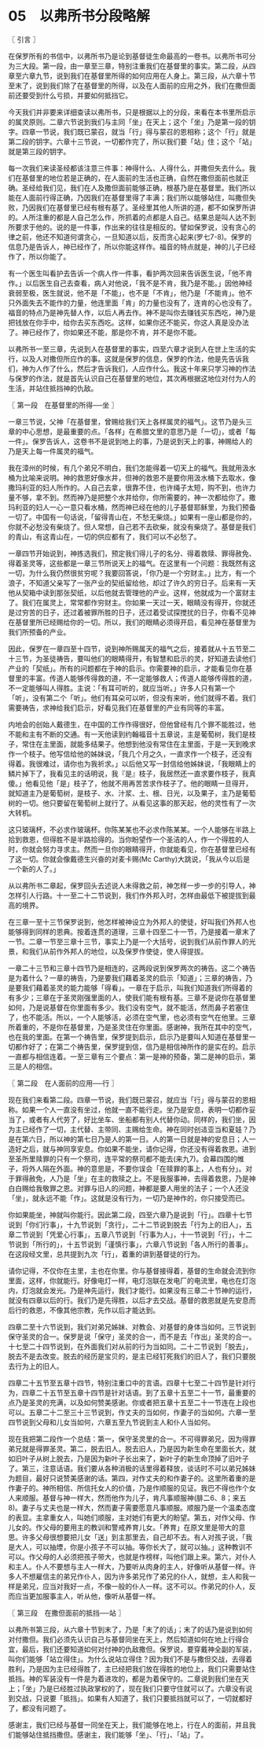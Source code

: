 # 05　以弗所书分段略解



〖 引言 〗

在保罗所有的书信中，以弗所书乃是论到基督徒生命最高的一卷书。以弗所书可分为三大段。第一段，由一章至三章，特别注重我们在基督里的事实。第二段，从四章至六章九节，说到我们在基督里所得的如何应用在人身上。第三段，从六章十节至末了，说到我们除了在基督里的所得，以及在人面前的应用之外，我们在撒但面前还要受到什么亏损，并要如何抵挡它。

今天我们并非要来详细查读以弗所书，只是根据以上的分段，来看在本书里所启示的属灵原则。二章六节说到我们与主同「坐」在天上；这个「坐」乃是第一段的钥字。四章一节说，我们既已蒙召，就当「行」得与蒙召的恩相称；这个「行」就是第二段的钥字。六章十三节说，一切都作完了，所以我们要「站」住；这个「站」就是第三段的钥字。

每一次我们来读圣经都该注意三件事：神得什么、人得什么，并撒但失去什么。我们在基督里的地位若是正确的，在人面前的生活也正确，自然在撒但面前也就正确。圣经给我们见，我们在人及撒但面前能够正确，根基乃是在基督里。我们所以能在人面前行得正确，乃因我们在基督里得了丰满；我们所以能够站住，叫撒但失败，乃因我们在基督里已经有根有基了。圣经里其他人所讲的道，都不如保罗所讲的。人所注重的都是人自己怎么作，所抓着的点都是人自己。结果总是叫人达不到所要求于他的。说的是一件事，作出来的往往是相反的。譬如保罗说，没有贪心的律之前，他还不知道何谓贪心，一旦知道以后，反而贪心起来(罗七7-8)。保罗的信息乃是告诉人，神已经作了，所以你能这样作。福音的特点就是，神的儿子已经作了，所以你能了。

有一个医生叫看护去告诉一个病人作一件事，看护两次回来告诉医生说，「他不肯作。」以后医生自己去查看，病人对他说，「我不是不肯，我乃是不能。」因他神经衰弱至极，医生就说，他不是「不能」，也不是「不肯」，他乃是「不能肯」。他不只外面失去不能作的力量，他连里面「肯」的力量也没有了，连肯的心也没有了。福音的特点乃是神先替人作，以后人再去作。神不是叫你去赚钱买东西吃，神乃是把钱放在你手中，给你去买东西吃。这样，如果你还不能买，你这人真是没办法了。神已经作了，你如果还不能，那是你不肯，并不是你不能。

以弗所书一至三章，先说到人在基督里的事实，四至六章才说到人在世上生活的实行，以及人对撒但所应作的事。这就是保罗的信息，保罗的作法，他是先告诉我们，神为人作了什么，然后才告诉我们，人应作什么。我这十年来只学习神的作法与保罗的作法，就是首先认识自己在基督里的地位，其次再根据这地位对付为人的生活，并站住抵挡神的仇敌。



〖 第一段　在基督里的所得──坐 〗

一章三节说，父神「在基督里，曾赐给我们天上各样属灵的福气」。这节乃是头三章的中心思想，是最重要的点。「各样」在希腊文里的意思乃是「一切」，或者「每一件」。保罗告诉人，这卷书不是说到地上的事，乃是说到天上的事，神赐给人的乃是天上每一件属灵的福气。

我在漳州的时候，有几个弟兄不明白，我们怎能得着一切天上的福气。我就用汲水桶为比喻来说明。神的救恩好像水井，但神的救恩不是要你用汲水桶下去取水，像撒玛利亚的妇人所作的。人自己去拿，很靠不住，也许绳子太短，购不到，也许力量不够，拿不到。然而神乃是把整个水井给你，你所需要的，神一次都给你了。撒玛利亚的妇人一心一意只看水桶，然而神已经在他的儿子基督耶稣里，为我们预备一切了。中国有一句话说，「留得青山在，不愁无柴烧。」如果有一座山都是你的，你就不必愁没有柴烧了。但人常想，自己若不去砍柴，就没有柴烧了。基督是我们的青山，有这青山在，一切的供应都有了，我们可以不必愁了。

一章四节开始说到，神拣选我们，预定我们得儿子的名分、得着救赎、罪得赦免、得着圣灵等，这些都是一章三节所说天上的福气。在这里有一个问题：我既然有这一切，为什么我仍然很贫穷呢？我要回答说，「你乃是一个穷财主。」比方，有一个浪子，不知道父亲写了一张产业的契纸留给他，却过了许久的穷日子。后来有一天他从契箱中读到那张契纸，以后他就去管理他的产业。这样，他就成为一个富财主了。我们在属灵上，常常都作穷财主。你如果一天过一天，眼睛没有得开，你就还是过穷苦的日子，还过着被罪所胜的日子，还过着受试探搅扰的日子，你看不见神在基督里所已经赐给你的一切。所以，我们的眼睛必须得开启，看见神在基督里为我们所预备的产业。

因此，保罗在一章四至十四节，说到神所赐属天的福气之后，接着就从十五节至二十三节，为圣徒祷告，要叫他们的眼睛得开，有智慧和启示的灵，好知道去读他们产业的「契纸」。所有的问题都在于神的启示。你需要神的启示，才能看见你在基督里的丰富。传道人能够传得救的道，不一定能够救人；传道人能够传得胜的道，不一定能够叫人得胜。主说：「有耳可听的，就应当听。」许多人只有第一个「听」，没有第二个「听」。他们有耳朵可以听，但没有来听，他们就得不着。我们需要祷告，求神给我们启示，好看见我们在基督里的产业有同等的丰富。

内地会的创始人戴德生，在中国的工作作得很好，但他曾经有几个罪不能胜过，他不能和主有不断的交通。有一天他读到约翰福音十五章说，主是葡萄树，我们是枝子，常住在主里面，就能多结果子。他想到他没有常住在主里面，于是一天到晚求作一个枝子。他写信给他的姊妹说，「我几个月之久，一直求作一个枝子，还没有得着。我很难过，请你也为我祈求。」以后他又写一封信给他姊妹说，「我眼睛上的鳞片掉下了，我看见主的话明说，我『是』枝子，我居然还一直求要作枝子，我真傻。」他看见他「是」枝子了，他就不用再苦苦求作枝子了。他的眼睛一旦得开，就知道主乃是葡萄树，是枝子、水、汁浆、土、根、日光，以及果子，主乃是葡萄树的一切。他只要留在葡萄树上就行了。从看见这事的那天起，他的灵性有了一次大转机。

这只玻璃杯，不必求作玻璃杯。你陈某某也不必求作陈某某。一个人能够在半路上拾到救恩，但得胜不是半路拾得的。当你盼望作一个圣洁的人，作一个得胜的人时，你就会努力寻求主。然而一旦你的眼睛得开，你就能看见，你在基督里已经有了这一切。你就会像戴德生兴奋的对麦卡赐(Mc Carthy)大跳说，「我从今以后是一个新的人了。」

从以弗所书二章起，保罗回头去述说人未得救之前，神怎样一步一步的引导人，神怎样引人行路。十一至二十二节说到，我们作外邦入时，怎样由最低下被提拔到最高的境界。

在三章一至十三节保罗说到，他怎样被神设立为外邦人的使徒，好叫我们外邦人也能够得到同样的恩典。按着连贯的道理，三章十四至二十一节，乃是接着一章末了一节。二章一节至三章十三节，事实上乃是一个大括号，说到我们从前作罪人的光景，和我们从前作外邦人的地位，以及保罗作使徒，使人得提拔。

一章二十三节和三章十四节乃是相连的，这两段说到保罗两次的祷告。这二个祷告是为着什么？一章的祷告，乃是要我们藉着圣灵的启示「知道」；三章的祷告，乃是要我们藉着圣灵的能力能够「得看」。一章在于启示，叫我们知道我们所得着的有多少；三章在于圣灵刚强里面的人，使我们能有根有基。三章不是说你在基督里如何，乃是说基督在你里面有多少。我们没有空气，就不能活，然而鼻子若塞住了，也不能活。所以，一个人能够活，必须在空气里，也必须有空气在他里。三章所着重的，不是你在基督里，乃是圣灵住在你里面。感谢神，我所在其中的空气，也在我的里面。在第一个祷告里，保罗提到启示，启示乃是要叫人知道在基督里一切都作好了；在第二个祷告里，保罗提到信，信乃是相信神所作的是实在的。启示一直都与相信连着。一至三章有三个要点：第一是神的预备，第二是神的启示，第三是人的相信。



〖 第二段　在人面前的应用──行 〗

现在我们来看第二段。四章一节说，我们既已蒙召，就应当「行」得与蒙召的恩相称。如果一个人一直没有坐过，他就一直不能行走。坐乃是安息，表明一切都作妥当了，或者有人代劳了，好比坐车、坐船都有别人代替你动。同样的，我们坐，因为主已经作了一切，主代替、主带同、主赐给生命。神在同时创迼亚当和夏娃？乃是在第六日，所以神的第七日乃是人的第一日。人的第一日就是神的安息日；人一造好之后，就与神同享安息。你如果不能坐，请你记得，你还没有得着救恩。进到至圣所里赎罪的只有一个祭司，连平常的祭司都不能去(来九7)。会幕四围的帷子，将外人隔在外面。神的意思是，不要你误会「在赎罪的事上，人也有分」。对于罪得赦免，人乃是「坐」在主的救赎之上。不是我服事神，去得着救恩，乃是神白白赐给我敬罪之恩。对罪与旧人的问题，神都是要人用坐的法子；一个人还没「坐」，就永远不能「作」。这就是没有行为，一切乃是神作的，你只接受而已。

你如果能坐，神就叫你能行。因此第二段，四至六章乃是说到「行」。四章十七节说到「你们行事」，十九节说到「贪行」，二十二节说到脱去「行为上的旧人」，五章二节说到「凭爱心行事」，五章八节说到「行事为人」，十一节说到「行」，十二节说到「所行的」，十五节说到「谨慎行事」，六章八节说到「各人所行的善事」。在这段经文里，总共提到九次「行」，着重的讲到基督徒的行为。

请你记得，不仅你在主里，主也在你里。你与基督接得着，基督的生命就会流到你里面，这样，你就能行。好像电灯一样，电灯泡联在发电厂的电流里，电也在灯泡内，灯泡就会发光。乃是神先运行，我们才能行。如果没有三章二十节神的运行，就没有四章以后的行。我们乃是先得胜，以后才去交战。基督的救恩就是先安息而后行的救恩，不像其他宗教，先作以后才能达到。

四章二至十六节说到，我们对弟兄姊妹、对教会、对基督的身体当如何。三节说到保守圣灵的合一。保罗是说「保守」圣灵的合一，而不是去「作出」圣灵的合一。十七至二十四节说到，在外面我们对从前的行为当如同。二十二节说到「脱去」，脱去不是去改变。脱去的经历是宝贝的，是主已经钉死我们的旧人了，我们只要脱去行为上的旧人。

四章二十五节至五章十四节，特别注重口中的言语。四章十七至二十四节是针对行为，四章二十五节至五章十四节是针对话语。到了五章十五至二十一节，最重要的点乃是圣灵的充满，以及如何赞美感谢。你或者把五章十五至二十一节连在上段也可以。五章二十二至三十三节说到，作丈夫的当如何，作妻子的当如何。六章一至四节说到父母和儿女当如何，六章五至九节说到主人和仆人当如何。

现在我把第二段作一个总结：第一，保守圣灵里的合一。不可得罪弟兄，因为得罪弟兄就是得罪圣灵。第二，脱去旧人。脱去旧人，乃是因为新生命在里面长大，就如旧叶子从树上脱去，乃是因为新叶子长出来了，新叶子的新生命顶掉了旧叶子了。第三，注意话语。我们要从各种消极的话里得着释放，谈话时不可以弟兄姊妹为题目，最好只说赞美感谢的话。第四，对作丈夫的和作妻子的。这里所着重的是作妻子的。神所相信、所信托女人的价值，乃是作顺服的见证。我巴不得也作个女人来顺服。基督与神一样大，然而他作为儿子，肯凡事顺服神(腓二6、8；来五8)。妻子与丈夫也是一样大，然而妻子需要愿意凡事顺服。顺服乃是一个温柔态度的表显。主拿重女人，叫她们顺服，主对她们有更大的盼望。第五，对作父母、作儿女的。作父母的要用主的教训和警戒养育儿女。「养育」在原文里是带大的意思。许多父母很想要把儿女「送」到主那里去，自己却不去。有人对孩子说，「我是大人，可以抽堙，你是小孩子不可以抽。等你长大了，就可以抽。」这种教训不可以。作父母的人必须把孩子带大，也就是作榜样，叫他们跟上来。第六，对仆人和主人。仆人不要想与主人一样大，乃要听从肉身的主人，好像听从基督一样。许多人不想雇信主的弟兄作仆人，因为许多弟兄作了弟兄的仆人，就想，主人和我一样是弟兄，应当对我好一点，不像一般的仆人一样。这不可以。作弟兄的仆人，反而应当更加服事主人，听从他，像听从基督一样。



〖 第三段　在撒但面前的抵挡──站 〗

以弗所书第三段，从六章十节到末了，乃是「末了的话」；末了的话乃是说到如何对付撒但。我们必须先认识自己与基督同坐在天上，然后知道如何在地上行得合宜，最后，我们还要知道如何对付神的仇敌撒但。保罗说，要穿戴神全副的军装，叫你们能够「站立得住」。为什么说站立得住？因为我们不是与撒但交战，去得着胜利，乃是因为主已经得胜了，主已经把我们放在得胜的地位上，我们只需要站住抵挡。神的军装没有一件是为着进攻的，都是为着保守的。二章说到我们坐在天上；「坐」乃是已经胜过执政掌权的了，现在我们只要守住就可以了。六章没有说到交战，只说要「抵挡」。如果有人知道了，我们只要抵挡就可以了，一切就都好了，都没有问题了。

感谢主，我们已经与基督一同坐在天上，我们能够在地上，行在人的面前，并且我们能够站住抵挡撒但。感谢主，我们能够「坐」、「行」、「站」了。

